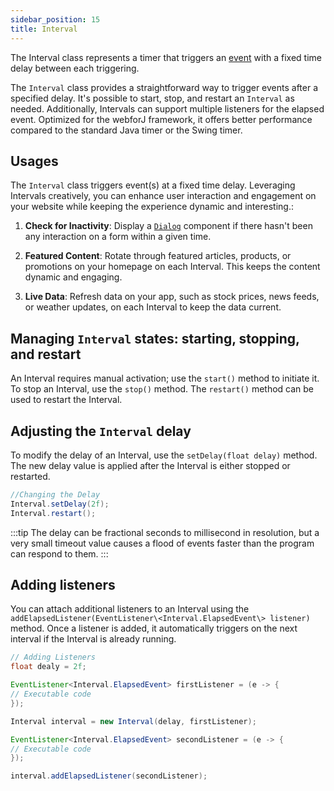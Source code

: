 ```yaml
---
sidebar_position: 15
title: Interval
---
```


<DocChip chip='since' label='24.02' />
<JavadocLink type="foundation" location="com/webforj/Interval" top='true'/>

The <JavadocLink type="foundation" location="com/webforj/Interval" code='true' >Interval</JavadocLink> class represents a timer that triggers an [event](../building-ui/events) with a fixed time delay between each triggering.

The `Interval` class provides a straightforward way to trigger events after a specified delay. It's possible to start, stop, and restart an `Interval` as needed. Additionally, Intervals can support multiple listeners for the elapsed event.
Optimized for the webforJ framework, it offers better performance compared to the standard Java timer or the Swing timer.

## Usages
The `Interval` class triggers event(s) at a fixed time delay. Leveraging Intervals creatively, you can enhance user interaction and engagement on your website while keeping the experience dynamic and interesting.:

1. **Check for Inactivity**: Display a [`Dialog`](../components/dialog) component if there hasn't been any interaction on a form within a given time.

2. **Featured Content**: Rotate through featured articles, products, or promotions on your homepage on each Interval. This keeps the content dynamic and engaging.

3. **Live Data**: Refresh data on your app, such as stock prices, news feeds, or weather updates, on each Interval to keep the data current.

## Managing `Interval` states: starting, stopping, and restart
An Interval requires manual activation; use the `start()` method to initiate it. To stop an Interval, use the `stop()` method. The `restart()` method can be used to restart the Interval.

## Adjusting the `Interval` delay

To modify the delay of an Interval, use the `setDelay(float delay)` method. The new delay value is applied after the Interval is either stopped or restarted.


```java
//Changing the Delay
Interval.setDelay(2f);
Interval.restart();
```

:::tip
The delay can be fractional seconds to millisecond in resolution, but a very small timeout value causes a flood of events faster than the program can respond to them.
:::

## Adding listeners

You can attach additional listeners to an Interval using the `addElapsedListener(EventListener\<Interval.ElapsedEvent\> listener)` method. Once a listener is added, it automatically triggers on the next interval if the Interval is already running.

```java
// Adding Listeners
float dealy = 2f;

EventListener<Interval.ElapsedEvent> firstListener = (e -> {
// Executable code
});

Interval interval = new Interval(delay, firstListener);

EventListener<Interval.ElapsedEvent> secondListener = (e -> {
// Executable code
});

interval.addElapsedListener(secondListener);
```

<GiscusComments />